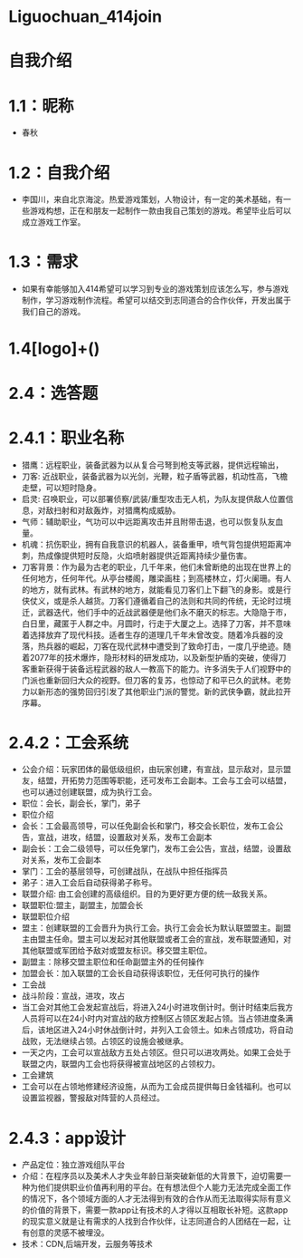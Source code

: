 # Liguochuan_414join
# 自我介绍
# 1.1：昵称
* 春秋
# 1.2：自我介绍
* 李国川，来自北京海淀。热爱游戏策划，人物设计，有一定的美术基础，有一些游戏构想，正在和朋友一起制作一款由我自己策划的游戏。希望毕业后可以成立游戏工作室。
# 1.3：需求
* 如果有幸能够加入414希望可以学习到专业的游戏策划应该怎么写，参与游戏制作，学习游戏制作流程。希望可以结交到志同道合的合作伙伴，开发出属于我们自己的游戏。
# 1.4[logo]+()
# 2.4：选答题
#  2.4.1：职业名称
* 猎鹰：远程职业，装备武器为以从复合弓弩到枪支等武器，提供远程输出，
* 刀客: 近战职业，装备武器为以光剑，光鞭，粒子盾等武器，机动性高，飞檐走壁，可以短时隐身。
* 启灵: 召唤职业，可以部署侦察/武装/重型攻击无人机，为队友提供敌人位置信息，对敌扫射和对敌轰炸，对猎鹰构成威胁。
* 气师：辅助职业，气功可以中远距离攻击并且附带击退，也可以恢复队友血量。
* 机魂：抗伤职业，拥有自我意识的机器人，装备重甲，喷气背包提供短距离冲刺，热成像提供短时反隐，火焰喷射器提供近距离持续少量伤害。
* 刀客背景：作为最为古老的职业，几千年来，他们未曾断绝的出现在世界上的任何地方，任何年代。从亭台楼阁，雕梁画柱；到高楼林立，灯火阑珊。有人的地方，就有武林。有武林的地方，就能看见刀客们上下翻飞的身影。或是行侠仗义，或是杀人越货。刀客们遵循着自己的法则和共同的传统，无论时过境迁，武器迭代，他们手中的近战武器便是他们永不磨灭的标志。大隐隐于市，白日里，藏匿于人群之中。月圆时，行走于大厦之上。选择了刀客，并不意味着选择放弃了现代科技。适者生存的道理几千年未曾改变。随着冷兵器的没落，热兵器的崛起，刀客在现代武林中遭受到了致命打击，一度几乎绝迹。随着2077年的技术爆炸，隐形材料的研发成功，以及新型护盾的突破，使得刀客重新获得于装备远程武器的敌人一教高下的能力。许多消失于人们视野中的门派也重新回归大众的视野。但刀客的复苏，也惊动了和平已久的武林。老势力以新形态的强势回归引发了其他职业门派的警觉。新的武侠争霸，就此拉开序幕。
#  2.4.2：工会系统
* 公会介绍：玩家团体的最低级组织，由玩家创建，有宣战，显示敌对，显示盟友，结盟，开拓势力范围等职能，还可发布工会副本。工会与工会可以结盟，也可以通过创建联盟，成为执行工会。
* 职位：会长，副会长，掌门，弟子
* 职位介绍
* 会长：工会最高领导，可以任免副会长和掌门，移交会长职位，发布工会公告，宣战，进攻，结盟，设置敌对关系，发布工会副本
* 副会长：工会二级领导，可以任免掌门，发布工会公告，宣战，结盟，设置敌对关系，发布工会副本
* 掌门：工会的基层领导，可创建战队，在战队中担任指挥员
* 弟子：进入工会后自动获得弟子称号。
* 联盟介绍: 由工会创建的高级组织。目的为更好更方便的统一敌我关系。
* 联盟职位:盟主，副盟主，加盟会长
* 联盟职位介绍
* 盟主：创建联盟的工会晋升为执行工会。执行工会会长为默认联盟盟主。副盟主由盟主任命。盟主可以发起对其他联盟或者工会的宣战，发布联盟通知，对其他联盟或军团给予敌对或盟友标识。移交盟主职位。
* 副盟主：除移交盟主职位和任命副盟主外的任何操作
* 加盟会长：加入联盟的工会长自动获得该职位，无任何可执行的操作
* 工会战
* 战斗阶段：宣战，进攻，攻占
* 当工会对其他工会发起宣战后，将进入24小时进攻倒计时。倒计时结束后我方人员将可以在24小时内对宣战的敌方控制区占领区发起占领。当占领进度条满后，该地区进入24小时休战倒计时，并列入工会领土。如未占领成功，将自动战败，无法继续占领。占领区的设施会被继承。
* 一天之内，工会可以宣战敌方五处占领区。但只可以进攻两处。如果工会处于联盟之内，联盟内工会也将获得被宣战地区的占领权力。
* 工会建筑
* 工会可以在占领地修建经济设施，从而为工会成员提供每日金钱福利。也可以设置监视器，警报敌对阵营的人员经过。
# 2.4.3：app设计
* 产品定位：独立游戏组队平台
* 介绍：在程序员以及美术人才失业年龄日渐突破新低的大背景下，迫切需要一种为他们提供职业价值再利用的平台。在有想法但个人能力无法完成全面工作的情况下，各个领域方面的人才无法得到有效的合作从而无法取得实际有意义的价值的背景下，需要一款app让有技术的人才得以互相取长补短。这款app的现实意义就是让有需求的人找到合作伙伴，让志同道合的人团结在一起，让有创意的灵感不被埋没。
* 技术：CDN,后端开发，云服务等技术
